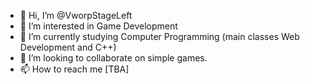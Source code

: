 - 👋 Hi, I’m @VworpStageLeft
- 👀 I’m interested in Game Development
- 🌱 I’m currently studying Computer Programming (main classes Web Development and C++)
- 💞️ I’m looking to collaborate on simple games.
- 📫 How to reach me [TBA]

<!---
VworpStageLeft/VworpStageLeft is a ✨ special ✨ repository because its `README.md` (this file) appears on your GitHub profile.
You can click the Preview link to take a look at your changes.
--->
